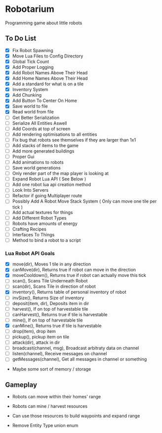# Robotarium

Programming game about little robots

## To Do List

- [x] Fix Robot Spawning
- [x] Move Lua Files to Config Directory
- [x] Global Tick Count
- [x] Add Proper Logging
- [x] Add Robot Names Above Their Head
- [x] Add Home Names Above Their Head
- [x] Add a standard for what is on a tile
- [x] Inventory System
- [x] Add Chunking
- [x] Add Button To Center On Home
- [x] Save world to file
- [x] Read world from file
- [ ] Get Better Serialization
- [ ] Serialize All Entities Aswell
- [ ] Add Coords at top of screen
- [ ] Add rendering optimisations to all entities
- [ ] Fix bug that robots see themselves if they are larger than 1x1
- [ ] Add stacks of items to the game
- [ ] Add more generated buildings
- [ ] Proper Gui
- [ ] Add animations to robots
- [ ] Save world generations
- [ ] Only render part of the map player is looking at
- [ ] Expand Robot Lua API ( See Below )
- [ ] Add one robot lua api creation method
- [ ] Look Into Servers
- [ ] Refactor if going Multiplayer route
- [ ] Possibly Add A Robot Move Stack System ( Only can move one tile per tick )
- [ ] Add actual textures for things
- [ ] Add Different Robot Types
- [ ] Robots have amounts of energy
- [ ] Crafting Recipes
- [ ] Interfaces To Things
- [ ] Method to bind a robot to a script

### Lua Robot API Goals

- [x] move(dir), Moves 1 tile in any direction
- [x] canMove(dir), Returns true if robot can move in the direction
- [x] moveCooldown(), Returns true if robot can actually move this tick
- [ ] scan(), Scans Tile Underneath Robot
- [ ] scan(dir), Scans Tile in direction of robot
- [x] inventory(), Returns table of personal inventory of robot
- [ ] invSize(), Returns Size of inventory
- [ ] deposit(item, dir), Deposits item in dir
- [ ] harvest(), If on top of harvestable tile
- [ ] canHarvest(), Returns true if tile is harvestable
- [ ] mine(), If on top of harvestable tile
- [x] canMine(), Returns true if tile is harvestable
- [ ] drop(item), drop item
- [ ] pickup(), pickup item on tile
- [ ] attack(dir), attack in dir
- [ ] broadcast(channel, msg), Broadcast arbitraty data on channel
- [ ] listen(channel), Receive messages on channel
- [ ] getMessages(channel), Get all messages in channel or something

- Maybe some sort of memory / storage

## Gameplay

- Robots can move within their homes' range
- Robots can mine / harvest resources
- Can use those resources to build waypoints and expand range

- Remove Entity Type union enum
